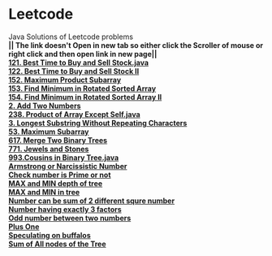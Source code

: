 # Leetcode
Java Solutions of Leetcode problems
<br/>
<b>|| The link doesn't Open in new tab so either click  the Scroller of mouse or right click and then open link in new page|| <b/>
  <br/>
<a href = "https://github.com/swapniljn8/Leetcode/blob/master/121.%20Best%20Time%20to%20Buy%20and%20Sell%20Stock.java" target="_blank">121. Best Time to Buy and Sell Stock.java</a> <br/>
<a href = "https://github.com/swapniljn8/Leetcode/blob/master/122.%20Best%20Time%20to%20Buy%20and%20Sell%20Stock%20II" target="_blank">122. Best Time to Buy and Sell Stock II</a> <br/>
<a href = "https://github.com/swapniljn8/Leetcode/blob/master/152.%20Maximum%20Product%20Subarray" target="_blank">152. Maximum Product Subarray</a> <br/>
<a href = "https://github.com/swapniljn8/Leetcode/blob/master/153.%20Find%20Minimum%20in%20Rotated%20Sorted%20Array" target="_blank">153. Find Minimum in Rotated Sorted Array</a> <br/>
<a href = "https://github.com/swapniljn8/Leetcode/blob/master/154.%20Find%20Minimum%20in%20Rotated%20Sorted%20Array%20II" target="_blank">154. Find Minimum in Rotated Sorted Array II</a> <br/>
<a href = "https://github.com/swapniljn8/Leetcode/blob/master/2.%20Add%20Two%20Numbers" target="_blank">2. Add Two Numbers</a> <br/>
<a href = "https://github.com/swapniljn8/Leetcode/blob/master/238.%20Product%20of%20Array%20Except%20Self.java" target="_blank">238. Product of Array Except Self.java</a> <br/>
<a href = "https://github.com/swapniljn8/Leetcode/blob/master/3.%20Longest%20Substring%20Without%20Repeating%20Characters" target="_blank">3. Longest Substring Without Repeating Characters</a> <br/>
<a href = "https://github.com/swapniljn8/Leetcode/blob/master/53.%20Maximum%20Subarray" target="_blank">53. Maximum Subarray</a> <br/>
<a href = "https://github.com/swapniljn8/Leetcode/blob/master/617.%20Merge%20Two%20Binary%20Trees" target="_blank">617. Merge Two Binary Trees</a> <br/>
<a href = "https://github.com/swapniljn8/Leetcode/blob/master/771.%20Jewels%20and%20Stones" target="_blank">771. Jewels and Stones</a> <br/>
<a href = "https://github.com/swapniljn8/Leetcode/blob/master/993.Cousins%20in%20Binary%20Tree.java" target="_blank">993.Cousins in Binary Tree.java</a> <br/>
<a href = "https://github.com/swapniljn8/Leetcode/blob/master/Armstrong%20or%20Narcissistic%20Number" target="_blank">Armstrong or Narcissistic Number</a> <br/>
<a href = "https://github.com/swapniljn8/Leetcode/blob/master/Check%20number%20is%20Prime%20or%20not" target="_blank">Check number is Prime or not</a> <br/>
<a href = "https://github.com/swapniljn8/Leetcode/blob/master/MAX%20and%20MIN%20depth%20of%20tree" target="_blank">MAX and MIN depth of tree</a> <br/>
<a href = "https://github.com/swapniljn8/Leetcode/blob/master/MAX%20and%20MIN%20in%20tree" target="_blank">MAX and MIN in tree</a> <br/>
<a href = "https://github.com/swapniljn8/Leetcode/blob/master/Number%20can%20be%20sum%20of%202%20different%20squre%20number" target="_blank">Number can be sum of 2 different squre number</a> <br/>
<a href = "https://github.com/swapniljn8/Leetcode/blob/master/Number%20having%20exactly%203%20factors" target="_blank">Number having exactly 3 factors</a> <br/>
<a href = "https://github.com/swapniljn8/Leetcode/blob/master/Odd%20number%20between%20two%20numbers" target="_blank">Odd number between two numbers</a> <br/>
<a href = "https://github.com/swapniljn8/Leetcode/blob/master/Plus%20One" target="_blank">Plus One</a> <br/>
<a href = "https://github.com/swapniljn8/Leetcode/blob/master/Speculating%20on%20buffalos" target = "_blank">Speculating on buffalos</a> <br/>
<a href = "https://github.com/swapniljn8/Leetcode/blob/master/Sum%20of%20All%20nodes%20of%20the%20Tree" target="_blank">Sum of All nodes of the Tree</a> <br/>

